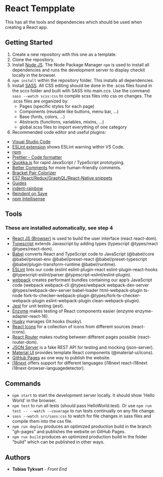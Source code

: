 # React Tempplate

This has all the tools and dependencies which should be used when creating a React app.

## Getting Started

1. Create a new repository with this one as a template.
2. Clone the repository.
3. Install [Node JS](https://nodejs.org/en/about/). The Node Package Manager ```npm``` is used to install all dependencies and runs the development server to display checkit locally in the browser.
4. ```npm install``` within the repository folder. This installs all dependencies.
5. Install [SASS](https://sass-lang.com/). All CSS editing should be done in the .scss files found in the sccs folder and built with SASS into main.ccs. Use the command ``sass --watch scss:css`` to compile scss files into css on changes. The .scss files are organized by:
    - Pages (specific styles for each page)
    - Components (reusable like buttons, menu bar, ...)
    - Base (fonts, colors, ...)
    - Abstracts (functions, variables, mixins, ...)
    - global.scss files to import everything of one category
6. Recommended code editor and useful plugins:
  - [Visual Studio Code](https://code.visualstudio.com/)
  - [ESLint extension](https://marketplace.visualstudio.com/items?itemName=dbaeumer.vscode-eslint) shows ESLint warning within VS Code.
  - [npm](https://marketplace.visualstudio.com/items?itemName=eg2.vscode-npm-script)
  - [Prettier - Code formatter](https://marketplace.visualstudio.com/items?itemName=esbenp.prettier-vscode)
  - [Quokka.js](https://marketplace.visualstudio.com/items?itemName=WallabyJs.quokka-vscode) for rapid JavaScript / TypeScript prototyping.
  - [Better Comments](https://marketplace.visualstudio.com/items?itemName=aaron-bond.better-comments) for more human-friendly comments.
  - [Bracket Pair Colorizer](https://marketplace.visualstudio.com/items?itemName=CoenraadS.bracket-pair-colorizer)
  - [ES7 React/Redux/GraphQL/React-Native snippets](https://marketplace.visualstudio.com/items?itemName=dsznajder.es7-react-js-snippets)
  - [Guides](https://marketplace.visualstudio.com/items?itemName=spywhere.guides)
  - [indent-rainbow](https://marketplace.visualstudio.com/items?itemName=oderwat.indent-rainbow)
  - [Reindent on Save](https://marketplace.visualstudio.com/items?itemName=adadevelopersacademy.reindent-on-save)
  - [npm Intellisense](https://marketplace.visualstudio.com/items?itemName=christian-kohler.npm-intellisense])

## Tools
### These are installed automatically, see step 4

- [React JS (Browser)](https://reactjs.org) is used to build the user interface (react react-dom).
- [Typescript](https://www.typescriptlang.org) extends Javascript by adding types (typescript @types/react @types/react-dom).
- [Babel](https://babeljs.io/) converts React and TypeScript code to JavaScript (@babel/core @babel/preset-env @babel/preset-react @babel/preset-typescript @babel/plugin-transform-runtime @babel/runtime).
- [ESLint](https://eslint.org/) lints our code (eslint eslint-plugin-react eslint-plugin-react-hooks @typescript-eslint/parser @typescript-eslint/eslint-plugin).
- [webpack](https://webpack.js.org) creates performant bundles containing our app’s JavaScript code (webpack webpack-cli @types/webpack webpack-dev-server @types/webpack-dev-server babel-loader html-webpack-plugin ts-node fork-ts-checker-webpack-plugin @types/fork-ts-checker-webpack-plugin eslint-webpack-plugin clean-webpack-plugin).
- [Jest](https://jestjs.io/) for unit testing (jest).
- [Enzyme](https://enzymejs.github.io/enzyme/) makes testing of React components easier (enzyme enzyme-adapter-react-16).
- [Husky](https://typicode.github.io/husky/#/) manages Git hooks (husky).
- [React Icons](https://react-icons.github.io/react-icons) for a collection of icons from different sources (react-icons).
- [React Router](https://reactrouter.com/web/guides/quick-start) makes routing between different pages possible (react-router-dom).
- [JSON Server](https://github.com/typicode/json-server#getting-started) is a fake REST API for testing and mocking (json-server).
- [Material UI](https://material-ui.com/) provides template React components (@material-ui/icons).
- [GitHub Pages](https://pages.github.com/) as one way to publish the website.
- [i18next](https://github.com/i18next/react-i18next) offers support for different languages (i18next react-i18next i18next-browser-languagedetector).

## Commands

- ```npm start``` to start the development server locally. It should show 'Hello World' in the browser.
- ```npm test``` to run all tests (should pass HelloWorld.test). Or use ```npm run test -- --watch --coverage``` to run tests continually on any file change.
- ```sass --watch src/sass:css``` to watch for file changes in sass files and compile them into the css file.
- ```npm run deploy``` produces an optimized production build in the branch "gh-pages" and publishes the website on GitHub Pages.
- ```npm run build``` produces an optimized production build in the folder "build" which can be published in other ways.

## Authors

-   **Tobias Tykvart** - _Front End_
